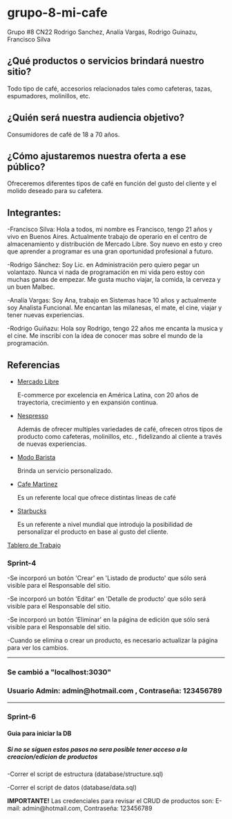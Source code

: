 # grupo-8-mi-cafe
Grupo #8 CN22 Rodrigo Sanchez, Analía Vargas, Rodrigo Guinazu, Francisco Silva

<h2> ¿Qué productos o servicios brindará nuestro sitio? </h2>
<p> Todo tipo de café, accesorios relacionados tales como cafeteras, tazas, espumadores, molinillos, etc. </p>


<h2> ¿Quién será nuestra audiencia objetivo? </h2>
<p> Consumidores de café de 18 a 70 años. </p>

<h2> ¿Cómo ajustaremos nuestra oferta a ese público? </h2>
<p> Ofreceremos diferentes tipos de café en función del gusto del cliente y el molido deseado para su cafetera. </p>

<h2>Integrantes:</h2>

-Francisco Silva: Hola a todos, mi nombre es Francisco, tengo 21 años y vivo en Buenos Aires. 
Actualmente trabajo de operario en el centro de almacenamiento y distribución de Mercado Libre.  Soy nuevo en esto y creo que aprender a programar es una gran oportunidad profesional a futuro.

-Rodrigo Sánchez: Soy Lic. en Administración pero quiero pegar un volantazo. Nunca vi nada de programación en mi vida pero estoy con muchas ganas de empezar. Me gusta mucho viajar, la comida, la cerveza y un buen Malbec.

-Analía Vargas: Soy Ana, trabajo en Sistemas hace 10 años y actualmente soy Analista Funcional. Me encantan las milanesas, el mate, el cine, viajar y tener nuevas experiencias.

-Rodrigo Guiñazu: Hola soy Rodrigo, tengo 22 años me encanta la musica y el cine. Me inscribí con la idea de conocer mas sobre el mundo de la programación.

<h2>Referencias</h2>
<ul>
  <li><a href="https://www.mercadolibre.com.ar/">Mercado Libre</a></li>
  <p> E-commerce por excelencia en América Latina, con 20 años de trayectoria, crecimiento y en expansión continua.</p>
  <li><a href="https://www.nespresso.com/ar/es/home">Nespresso</a></li>
    <p> Además de ofrecer multiples variedades de café, ofrecen otros tipos de producto como cafeteras, molinillos, etc. , fidelizando al cliente a través de nuevas experiencias. </p>
  <li><a href="https://modobarista.com/">Modo Barista</a></li>
    <p> Brinda un servicio personalizado.</p>
  <li><a href="https://www.cafemartinezonline.com.ar/">Cafe Martinez</a></li>
    <p> Es un referente local que ofrece distintas lineas de café </p>
  <li><a href="https://www.starbuck.com/">Starbucks</a></li>
    <p> Es un referente a nivel mundial que introdujo la posibilidad de personalizar el producto en base al gusto del cliente.</p>
</ul>

<a href="https://trello.com/b/AMU9cmgw/m%C3%AD-caf%C3%A9">Tablero de Trabajo</a>

<h3>Sprint-4</h3>
 <p> -Se incorporó un botón 'Crear' en 'Listado de producto' que sólo será visible para el Responsable del sitio. </p>
 <p> -Se incorporó un botón 'Editar' en 'Detalle de producto' que sólo será visible para el Responsable del sitio. </p>
 <p> -Se incorporó un botón 'Eliminar' en la página de edición que sólo será visible para el Responsable del sitio. </p>
 <p> -Cuando se elimina o crear un producto, es necesario actualizar la página para ver los cambios.  </p>
 
 -----
 <h3>Se cambió a "localhost:3030"</h3>
 <h3> Usuario Admin: admin@hotmail.com , Contraseña: 123456789 </h3>
 
 -----

 <h3>Sprint-6</h3>
  <h4>Guia para iniciar la DB</h4>
  <h5>Si no se siguen estos pasos no sera posible tener acceso a la creacion/edicion de productos</h5>
  <p> -Correr el script de estructura (database/structure.sql) </p>
  <p> -Correr el script de datos (database/data.sql) </p>
  <p> <strong>IMPORTANTE!</strong> Las credenciales para revisar el CRUD de productos son: E-mail: admin@hotmail.com,  Contraseña: 123456789</p>
